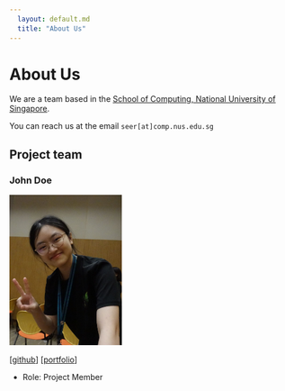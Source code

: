 ```yaml
---
  layout: default.md
  title: "About Us"
---
```


# About Us

We are a team based in the [School of Computing, National University of Singapore](http://www.comp.nus.edu.sg).

You can reach us at the email `seer[at]comp.nus.edu.sg`

## Project team

### John Doe

<img src="images/elinengu.png" width="200px">

[[github](https://github.com/elinengu)]
[[portfolio](team/elinengu.md)]

- Role: Project Member
